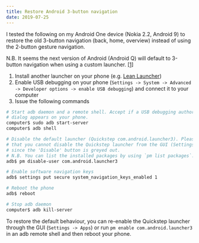 ```yaml
---
title: Restore Android 3-button navigation
date: 2019-07-25
---
```


I tested the following on my Android One device (Nokia 2.2, Android 9) to
restore the old 3-button navigation (back, home, overview) instead of using
the 2-button gesture navigation.

N.B. It seems the next version of Android (Android Q) will default to 3-button
navigation when using a custom launcher. [[1]](https://android-developers.googleblog.com/2019/07/android-q-beta-5-update.html)

1. Install another launcher on your phone (e.g. [Lean Launcher](https://play.google.com/store/apps/details?id=com.hdeva.launcher&hl=en))
2. Enable USB debugging on your phone (`Settings -> System -> Advanced -> Developer options -> enable USB debugging`) and connect it to your computer
3. Issue the following commands

```sh
# Start adb daemon and a remote shell. Accept if a USB debugging authorization
# dialog appears on your phone.
computer$ sudo adb start-server
computer$ adb shell

# Disable the default launcher (Quickstep com.android.launcher3). Please note
# that you cannot disable the Quickstep launcher from the GUI (Settings -> Apps),
# since the 'Disable' button is greyed out.
# N.B. You can list the installed packages by using `pm list packages`.
adb$ pm disable-user com.android.launcher3

# Enable software navigation keys
adb$ settings put secure system_navigation_keys_enabled 1

# Reboot the phone
adb$ reboot

# Stop adb daemon
computer$ adb kill-server
```

To restore the default behaviour, you can re-enable the Quickstep launcher
through the GUI (`Settings -> Apps`) or run `pm enable com.android.launcher3` in
an adb remote shell and then reboot your phone.
